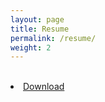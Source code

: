 ```yaml
---
layout: page
title: Resume
permalink: /resume/
weight: 2
---
```


<br>
<li class="inline-block">
  <a
    target="_blank"
    class="align-middle link-primary mr-2 mr-lg-0 ml-lg-2"
    href="/assets/IshaniNarwankar_Resume.pdf"
    >Download</a
    >
</li>
<br>
<object data="{{ site.url }}{{ site.baseurl }}/assets/IshaniNarwankar_Resume.pdf" width="1200" height="1200" type="application/pdf"></object>